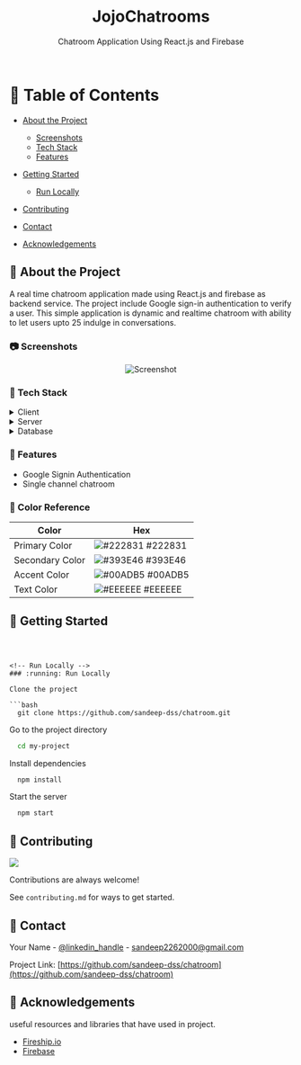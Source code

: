 <div align="center">

  
  <h1>JojoChatrooms</h1>
  
  <p>
    Chatroom Application Using React.js and Firebase
  </p>
  </div>
  


<br />

<!-- Table of Contents -->
# :notebook_with_decorative_cover: Table of Contents

- [About the Project](#star2-about-the-project)
  * [Screenshots](#camera-screenshots)
  * [Tech Stack](#space_invader-tech-stack)
  * [Features](#dart-features)
  
- [Getting Started](#toolbox-getting-started)
  
  * [Run Locally](#running-run-locally)
  
- [Contributing](#wave-contributing)
  
- [Contact](#handshake-contact)
- [Acknowledgements](#gem-acknowledgements)

  

<!-- About the Project -->
## :star2: About the Project
A real time chatroom application made using React.js and firebase as backend service. The project include Google sign-in authentication to verify a user. 
This simple application is dynamic and realtime chatroom with ability to let users upto 25 indulge in conversations.

<!-- Screenshots -->
### :camera: Screenshots

<div align="center"> 
  <img src="https://i.ibb.co/2Y50ZZt/Opera-Snapshot-2022-08-27-155035-localhost.png" alt="Screenshot" border="0">
</div>


<!-- TechStack -->
### :space_invader: Tech Stack

<details>
  <summary>Client</summary>
  <ul>
    
    <li><a href="https://reactjs.org/">React.js</a></li>
    
  </ul>
</details>

<details>
  <summary>Server</summary>
  <ul>
    <li><a href="https://firebase.google.com/">Firebase</a></li>
    
    
  </ul>
</details>

<details>
<summary>Database</summary>
  <ul>
    <li><a href="https://firebase.google.com/">Firebase</a></li>
    
  </ul>
</details>



<!-- Features -->
### :dart: Features

- Google Signin Authentication
- Single channel chatroom

<!-- Color Reference -->
### :art: Color Reference

| Color             | Hex                                                                |
| ----------------- | ------------------------------------------------------------------ |
| Primary Color | ![#222831](https://via.placeholder.com/10/222831?text=+) #222831 |
| Secondary Color | ![#393E46](https://via.placeholder.com/10/393E46?text=+) #393E46 |
| Accent Color | ![#00ADB5](https://via.placeholder.com/10/00ADB5?text=+) #00ADB5 |
| Text Color | ![#EEEEEE](https://via.placeholder.com/10/EEEEEE?text=+) #EEEEEE |




<!-- Getting Started -->
## 	:toolbox: Getting Started


```
   


<!-- Run Locally -->
### :running: Run Locally

Clone the project

```bash
  git clone https://github.com/sandeep-dss/chatroom.git
```

Go to the project directory

```bash
  cd my-project
```

Install dependencies

```bash
  npm install
```

Start the server

```bash
  npm start
```











<!-- Contributing -->
## :wave: Contributing

<a href="https://github.com/Louis3797/awesome-readme-template/graphs/contributors">
  <img src="https://contrib.rocks/image?repo=Louis3797/awesome-readme-template" />
</a>


Contributions are always welcome!

See `contributing.md` for ways to get started.










<!-- Contact -->
## :handshake: Contact

Your Name - [@linkedin_handle](www.linkedin.com/in/sandeepdesaraju) - sandeep2262000@gmail.com

Project Link: [https://github.com/sandeep-dss/chatroom](https://github.com/sandeep-dss/chatroom)


<!-- Acknowledgments -->
## :gem: Acknowledgements

useful resources and libraries that have used in project.

 - [Fireship.io](https://fireship.io/)
 - [Firebase](https://firebase.google.com)
 




